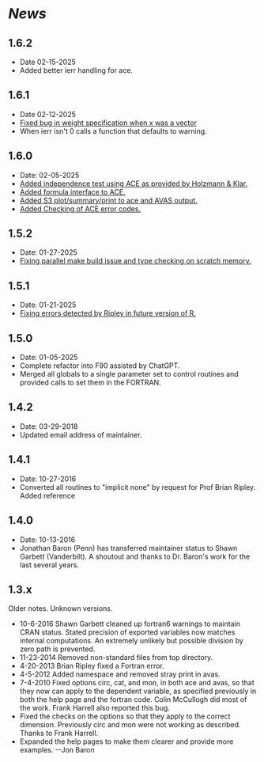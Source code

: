# *News*

## 1.6.2

* Date 02-15-2025
* Added better ierr handling for ace. 

## 1.6.1

* Date 02-12-2025
* [Fixed bug in weight specification when x was a vector](https:///github.com/vubiostat/acepack/issues/15)
* When ierr isn't 0 calls a function that defaults to warning.

## 1.6.0

* Date: 02-05-2025
* [Added independence test using ACE as provided by Holzmann & Klar.](https://github.com/vubiostat/acepack/issues/11)
* [Added formula interface to ACE.](https://github.com/vubiostat/acepack/issues/6)
* [Added S3 plot/summary/print to ace and AVAS output.](https://github.com/vubiostat/acepack/issues/7)
* [Added Checking of ACE error codes.](https://github.com/vubiostat/acepack/issues/13)

## 1.5.2

* Date: 01-27-2025
* [Fixing parallel make build issue and type checking on scratch memory.](https://github.com/vubiostat/acepack/issues/9)

## 1.5.1

* Date: 01-21-2025
* [Fixing errors detected by Ripley in future version of R.](https://github.com/vubiostat/acepack/issues/8)

## 1.5.0

* Date: 01-05-2025
* Complete refactor into F90 assisted by ChatGPT.
* Merged all globals to a single parameter set to control routines and provided calls to set them in the FORTRAN.

## 1.4.2

* Date: 03-29-2018
* Updated email address of maintainer.

## 1.4.1

* Date: 10-27-2016
* Converted all routines to "implicit none" by request for Prof Brian Ripley. Added reference 

## 1.4.0

* Date: 10-13-2016
* Jonathan Baron (Penn) has transferred maintainer status to Shawn Garbett (Vanderbilt). A shoutout and thanks to Dr. Baron's work for the last several years. 

## 1.3.x

Older notes. Unknown versions.

* 10-6-2016 Shawn Garbett cleaned up fortran6 warnings to maintain CRAN status. Stated precision of exported variables now matches internal computations. An extremely unlikely but possible division by zero path is prevented.
* 11-23-2014 Removed non-standard files from top directory.
* 4-20-2013 Brian Ripley fixed a Fortran error.
* 4-5-2012 Added namespace and removed stray print in avas.
* 7-4-2010 Fixed options circ, cat, and mon, in both ace and avas, so that they now can apply to the dependent variable, as specified previously in both the help page and the fortran code. Colin McCullogh did most of the work. Frank Harrell also reported this bug.
* Fixed the checks on the options so that they apply to the correct dimension. Previously circ and mon were not working as described. Thanks to Frank Harrell.
* Expanded the help pages to make them clearer and provide more examples. --Jon Baron
